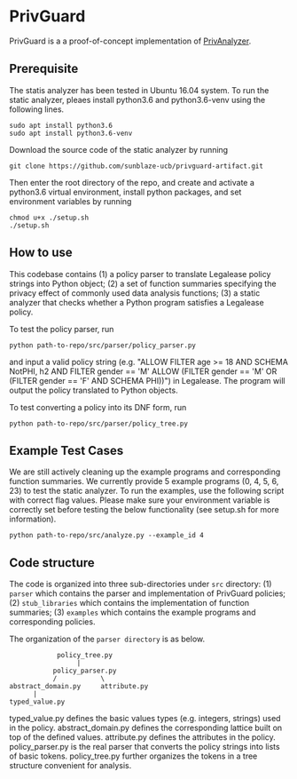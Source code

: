 
# PrivGuard

PrivGuard is a a proof-of-concept implementation of [PrivAnalyzer](https://wanglun1996.github.io/publication/poly19.pdf).

## Prerequisite

The statis analyzer has been tested in Ubuntu 16.04 system. To run the static analyzer, pleaes install python3.6 and python3.6-venv using the following lines.

```
sudo apt install python3.6
sudo apt install python3.6-venv
```

Download the source code of the static analyzer by running

```
git clone https://github.com/sunblaze-ucb/privguard-artifact.git
```

Then enter the root directory of the repo, and create and activate a python3.6 virtual environment, install python packages, and set environment variables by running

```
chmod u+x ./setup.sh
./setup.sh
```

## How to use

This codebase contains (1) a policy parser to translate Legalease policy strings into Python object; (2) a set of function summaries specifying the privacy effect of commonly used data analysis functions; (3) a static analyzer that checks whether a Python program satisfies a Legalease policy.

To test the policy parser, run

```
python path-to-repo/src/parser/policy_parser.py
```

and input a valid policy string (e.g. "ALLOW FILTER age >= 18 AND SCHEMA NotPHI, h2 AND FILTER gender == 'M' ALLOW (FILTER gender == 'M' OR (FILTER gender == 'F' AND SCHEMA PHI))") in Legalease. The program will output the policy translated to Python objects.

To test converting a policy into its DNF form, run

```
python path-to-repo/src/parser/policy_tree.py
```

## Example Test Cases

We are still actively cleaning up the example programs and corresponding function summaries. We currently provide 5 example programs (0, 4, 5, 6, 23) to test the static analyzer. To run the examples, use the following script with correct flag values. Please make sure your environment variable is correctly set before testing the below functionality (see setup.sh for more information).

```
python path-to-repo/src/analyze.py --example_id 4
```

## Code structure

The code is organized into three sub-directories under `src` directory: (1) `parser` which contains the parser and implementation of PrivGuard policies; (2) `stub_libraries` which contains the implementation of function summaries; (3) `examples` which contains the example programs and corresponding policies.

The organization of the `parser directory` is as below.

```
            policy_tree.py
                 |
           policy_parser.py
           /           \
abstract_domain.py     attribute.py
      |
typed_value.py
```

typed_value.py defines the basic values types (e.g. integers, strings) used in the policy. abstract_domain.py defines the corresponding lattice built on top of the defined values. attribute.py defines the attributes in the policy. policy_parser.py is the real parser that converts the policy strings into lists of basic tokens. policy_tree.py further organizes the tokens in a tree structure convenient for analysis.
